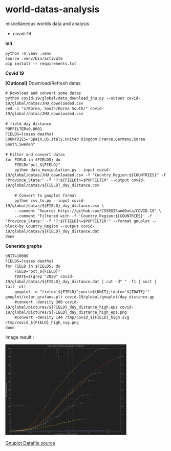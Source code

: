 # world-datas-analysis
miscellaneous worlds data and analysis

- covid-19

**Init**

```
python -m venv .venv
source .venv/bin/activate
pip install -r requirements.txt
```

**Covid 19**

**[Optional]** Download/Refresh datas

```
# Download and convert some datas
python covid-19/global/data_download_jhu.py --output covid-19/global/datas/JHU_downloaded.csv
sed -i "s/Korea, South/Korea South/" covid-19/global/datas/JHU_downloaded.csv

# field day distance
POPFILTER=0.0001
FIELDS=(cases deaths)
COUNTRIES="Spain,US,Italy,United Kingdom,France,Germany,Korea South,Sweden"

# Filter and convert datas
for FIELD in $FIELDS; do
    FIELD="pct_${FIELD}"
    python data_manipulation.py --input covid-19/global/datas/JHU_downloaded.csv -f "Country_Region:${COUNTRIES}" -f "Province_State:" -f "?:${FIELD}>=$POPFILTER" --output covid-19/global/datas/${FIELD}_day_distance.csv

    # Convert to gnuplot format
    python csv_to.py --input covid-19/global/datas/${FIELD}_day_distance.csv \
    --comment "Source: https://github.com/CSSEGISandData/COVID-19" \
    --comment "Filtered with -f 'Country_Region:${COUNTRIES}' -f 'Province_State:' -f '?:${FIELD}>=$POPFILTER'" --format gnuplot --block-by Country_Region --output covid-19/global/datas/${FIELD}_day_distance.dat
done
```

**Generate graphs**

```
UNIT=10000
FIELDS=(cases deaths)
for FIELD in $FIELDS; do
    FIELD="pct_${FIELD}"
    TDATE=$(grep "2020" covid-19/global/datas/${FIELD}_day_distance.dat | cut -d" " -f1 | sort | tail -n1)
    gnuplot -e "field='${FIELD}';unit=${UNIT};tdate='${TDATE}'" gnuplot/color_grafana.plt covid-19/global/gnuplot/day_distance.gp
    #convert -density 300 covid-19/global/pictures/${FIELD}_day_distance_high.eps covid-19/global/pictures/${FIELD}_day_distance_high_eps.png
    #convert -density 144 /tmp/covid_${FIELD}_high.svg /tmp/covid_${FIELD}_high_svg.png
done
```

Image result :

<img width="75%" height="75%" src="covid-19/global/pictures/pct_deaths_day_distance.png"/>

[Gnuplot Datafile source](https://raw.githubusercontent.com/badele/world-datas-analysis/master/covid-19/global/datas/pct_deaths_day_distance.dat)
